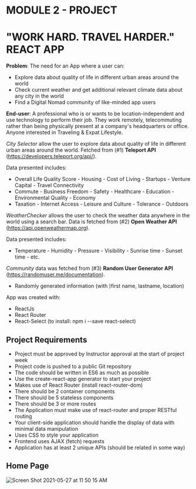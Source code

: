 # MODULE 2 - PROJECT

# "WORK HARD. TRAVEL HARDER." REACT APP

**Problem**: The need for an App where a user can:
- Explore data about quality of life in different urban areas around the world
- Check current weather and get additional relevant climate data about any city in the world
- Find a Digital Nomad community of like-minded app users

**End-user**: A professional who is or wants to be location-independent and use technology to perform their job.
They work remotely, telecommuting rather than being physically present at a company's headquarters or office.
Anyone interested in Traveling & Expat Lifestyle. 

*City Selector* allow the user to explore data about quality of life in different urban areas around the world.
Fetched from (#1) **Teleport API** (https://developers.teleport.org/api/).

Data presented includes: 
- Overall Life Quality Score - Housing - Cost of Living - Startups - Venture Capital - Travel Connectivity
- Commute - Business Freedom - Safety - Healthcare - Education - Environmental Quality - Economy
- Taxation - Internet Access - Leisure and Culture - Tolerance - Outdoors

*WeatherChecker* allows the user to check the weather data anywhere in the world using a search bar. 
Data is fetched from (#2) **Open Weather API** (https://api.openweathermap.org).

Data presented includes:
- Temperature - Humidity - Pressure - Visibility - Sunrise time - Sunset time - etc. 

*Community* data was fetched from (#3) **Random User Generator API** (https://randomuser.me/documentation).
- Randomly generated information (with )first name, lastname, location)

App was created with:
- ReactJs
- React Router
- React-Select (to install: npm i --save react-select)

## Project Requirements
- Project must be approved by Instructor approval at the start of project week
- Project code is pushed to a public Git repository
- The code should be written in ES6 as much as possible
- Use the create-react-app generator to start your project 
- Makes use of React Router (install react-router-dom)
- There should be 2 container components 
- There should be 5 stateless components
- There should be 3 or more routes
- The Application must make use of react-router and proper RESTful routing 
- Your client-side application should handle the display of data with minimal data manipulation
- Uses CSS to style your application
- Frontend uses AJAX (fetch) requests 
- Application has at least 2 unique APIs (should be related in some way)

## Home Page

![Screen Shot 2021-05-27 at 11 50 15 AM](https://user-images.githubusercontent.com/80981810/119860872-c2813280-bee4-11eb-845e-14778f0ac19b.png)
